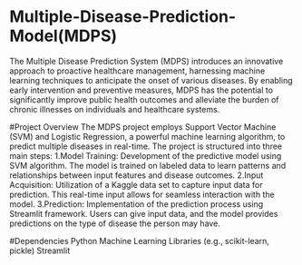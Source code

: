 # Multiple-Disease-Prediction-Model(MDPS)
The Multiple Disease Prediction System (MDPS) introduces an innovative approach to proactive healthcare management, harnessing machine learning techniques to anticipate the onset of various diseases. By enabling early intervention and preventive measures, MDPS has the potential to significantly improve public health outcomes and alleviate the burden of chronic illnesses on individuals and healthcare systems.

#Project Overview
The MDPS project employs Support Vector Machine (SVM) and Logistic Regression, a powerful machine learning algorithm, to predict multiple diseases in real-time. The project is structured into three main steps:
1.Model Training: Development of the predictive model using SVM algorithm. The model is trained on labeled data to learn patterns and relationships between input features and disease outcomes.
2.Input Acquisition: Utilization of a Kaggle data set to capture input data for prediction. This real-time input allows for seamless interaction with the model.
3.Prediction: Implementation of the prediction process using Streamlit framework. Users can give input data, and the model provides predictions on the type of disease the person may have.

#Dependencies
Python
Machine Learning Libraries (e.g., scikit-learn, pickle)
Streamlit
